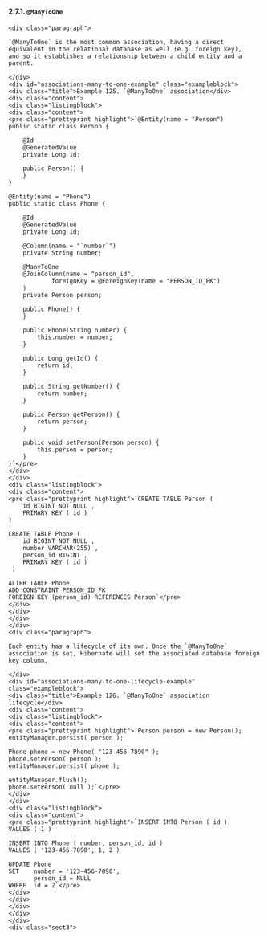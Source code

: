  #### 2.7.1. `@ManyToOne`

    <div class="paragraph">

    `@ManyToOne` is the most common association, having a direct equivalent in the relational database as well (e.g. foreign key),
    and so it establishes a relationship between a child entity and a parent.

    </div>
    <div id="associations-many-to-one-example" class="exampleblock">
    <div class="title">Example 125. `@ManyToOne` association</div>
    <div class="content">
    <div class="listingblock">
    <div class="content">
    <pre class="prettyprint highlight">`@Entity(name = "Person")
    public static class Person {

        @Id
        @GeneratedValue
        private Long id;

        public Person() {
        }
    }

    @Entity(name = "Phone")
    public static class Phone {

        @Id
        @GeneratedValue
        private Long id;

        @Column(name = "`number`")
        private String number;

        @ManyToOne
        @JoinColumn(name = "person_id",
                foreignKey = @ForeignKey(name = "PERSON_ID_FK")
        )
        private Person person;

        public Phone() {
        }

        public Phone(String number) {
            this.number = number;
        }

        public Long getId() {
            return id;
        }

        public String getNumber() {
            return number;
        }

        public Person getPerson() {
            return person;
        }

        public void setPerson(Person person) {
            this.person = person;
        }
    }`</pre>
    </div>
    </div>
    <div class="listingblock">
    <div class="content">
    <pre class="prettyprint highlight">`CREATE TABLE Person (
        id BIGINT NOT NULL ,
        PRIMARY KEY ( id )
    )

    CREATE TABLE Phone (
        id BIGINT NOT NULL ,
        number VARCHAR(255) ,
        person_id BIGINT ,
        PRIMARY KEY ( id )
     )

    ALTER TABLE Phone
    ADD CONSTRAINT PERSON_ID_FK
    FOREIGN KEY (person_id) REFERENCES Person`</pre>
    </div>
    </div>
    </div>
    </div>
    <div class="paragraph">

    Each entity has a lifecycle of its own. Once the `@ManyToOne` association is set, Hibernate will set the associated database foreign key column.

    </div>
    <div id="associations-many-to-one-lifecycle-example" class="exampleblock">
    <div class="title">Example 126. `@ManyToOne` association lifecycle</div>
    <div class="content">
    <div class="listingblock">
    <div class="content">
    <pre class="prettyprint highlight">`Person person = new Person();
    entityManager.persist( person );

    Phone phone = new Phone( "123-456-7890" );
    phone.setPerson( person );
    entityManager.persist( phone );

    entityManager.flush();
    phone.setPerson( null );`</pre>
    </div>
    </div>
    <div class="listingblock">
    <div class="content">
    <pre class="prettyprint highlight">`INSERT INTO Person ( id )
    VALUES ( 1 )

    INSERT INTO Phone ( number, person_id, id )
    VALUES ( '123-456-7890', 1, 2 )

    UPDATE Phone
    SET    number = '123-456-7890',
           person_id = NULL
    WHERE  id = 2`</pre>
    </div>
    </div>
    </div>
    </div>
    </div>
    <div class="sect3">
